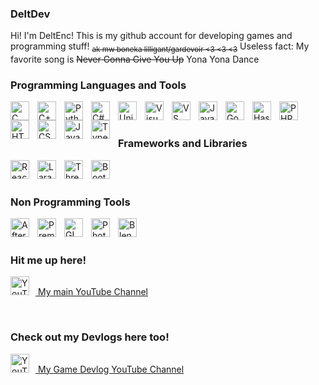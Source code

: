 ### DeltDev

<!--
**DeltDev/DeltDev** is a ✨ _special_ ✨ repository because its `README.md` (this file) appears on your GitHub profile.

Here are some ideas to get you started:
**/

-->
Hi! I'm DeltEnc! This is my github account for developing games and programming stuff! <sub>~~ak mw boneka lilligant/gardevoir <3 <3 <3~~</sub>
Useless fact: My favorite song is ~~Never Gonna Give You Up~~ Yona Yona Dance

### Programming Languages and Tools

<img align="left" alt="C" width="30px" style="padding-right:10px" src="https://cdn.jsdelivr.net/gh/devicons/devicon/icons/c/c-original.svg" />
<img align="left" alt="C++" width="30px" style="padding-right:10px" src="https://cdn.jsdelivr.net/gh/devicons/devicon/icons/cplusplus/cplusplus-original.svg" />
<img align="left" alt="Python" width="30px" style="padding-right:10px" src="https://cdn.jsdelivr.net/gh/devicons/devicon/icons/python/python-original.svg" />
<img align="left" alt="C#" width="30px" style="padding-right:10px" src="https://cdn.jsdelivr.net/gh/devicons/devicon/icons/csharp/csharp-original.svg" />
<img align="left" alt="Unity" width="30px" style="padding-right:10px" src="https://cdn.jsdelivr.net/gh/devicons/devicon/icons/unity/unity-original.svg" />
<img align="left" alt="Visual Studio" width="30px" style="padding-right:10px" src="https://cdn.jsdelivr.net/gh/devicons/devicon/icons/visualstudio/visualstudio-plain.svg" />
<img align="left" alt="VS Code" width="30px" style="padding-right:10px" src="https://cdn.jsdelivr.net/gh/devicons/devicon/icons/vscode/vscode-original.svg" />
<img align="left" alt="Java" width="30px" style="padding-right:10px" src="https://cdn.jsdelivr.net/gh/devicons/devicon/icons/java/java-original.svg" />
<img align="left" alt="Go" width="30px" style="padding-right:10px" src="https://cdn.jsdelivr.net/gh/devicons/devicon/icons/go/go-original-wordmark.svg" />
<img align="left" alt="Haskell" width="30px" style="padding-right:10px" src="https://cdn.jsdelivr.net/gh/devicons/devicon/icons/haskell/haskell-original.svg" />
<img align="left" alt="PHP" width="30px" style="padding-right:10px" src="https://cdn.jsdelivr.net/gh/devicons/devicon/icons/php/php-original.svg" />
<img align="left" alt="HTML5" width="30px" style="padding-right:10px" src="https://cdn.jsdelivr.net/gh/devicons/devicon/icons/html5/html5-original.svg" />
<img align="left" alt="CSS3" width="30px" style="padding-right:10px" src="https://cdn.jsdelivr.net/gh/devicons/devicon/icons/css3/css3-original.svg" />
<img align="left" alt="JavaScript" width="30px" style="padding-right:10px" src="https://cdn.jsdelivr.net/gh/devicons/devicon/icons/javascript/javascript-original.svg" />
<img align="left" alt="TypeScript" width="30px" style="padding-right:10px" src="https://cdn.jsdelivr.net/gh/devicons/devicon/icons/typescript/typescript-original.svg" />

<br/>
<br/>

### Frameworks and Libraries

<img align="left" alt="React" width="30px" style="padding-right:10px" src="https://cdn.jsdelivr.net/gh/devicons/devicon/icons/react/react-original.svg" />
<img align="left" alt="Laravel" width="30px" style="padding-right:10px" src="https://cdn.jsdelivr.net/gh/devicons/devicon/icons/laravel/laravel-original.svg" />
<img align="left" alt="Three.js" width="30px" style="padding-right:10px" src="https://cdn.jsdelivr.net/gh/devicons/devicon/icons/threejs/threejs-original.svg" />
<img align="left" alt="Bootstrap" width="30px" style="padding-right:10px" src="https://cdn.jsdelivr.net/gh/devicons/devicon/icons/bootstrap/bootstrap-original.svg" />

<br/>
<br/>

### Non Programming Tools

<img align="left" alt="After Effects" width="30px" style="padding-right:10px" src="https://cdn.jsdelivr.net/gh/devicons/devicon/icons/aftereffects/aftereffects-original.svg" />
<img align="left" alt="Premiere Pro" width="30px" style="padding-right:10px" src="https://cdn.jsdelivr.net/gh/devicons/devicon/icons/premierepro/premierepro-plain.svg" />     
<img align="left" alt="GIMP" width="30px" style="padding-right:10px" src="https://cdn.jsdelivr.net/gh/devicons/devicon/icons/gimp/gimp-original.svg" />
<img align="left" alt="Photoshop" width="30px" style="padding-right:10px" src="https://cdn.jsdelivr.net/gh/devicons/devicon/icons/photoshop/photoshop-plain.svg" />
<img align="left" alt="Blender" width="30px" style="padding-right:10px" src="https://cdn.jsdelivr.net/gh/devicons/devicon/icons/blender/blender-original.svg" />

<br/>
<br/>

### Hit me up here!

<p align="left">
<a href="https://www.youtube.com/channel/UCLXacNase8jguWrfo28aKzg" target="_blank" rel="noreferrer"> <img src="https://www.svgrepo.com/show/13671/youtube.svg" alt="YouTube" width="30px" style="padding-right:10px"/> 
My main YouTube Channel
</a>
</p>

<br/>

### Check out my Devlogs here too!

<p align="left">
<a href="https://www.youtube.com/channel/UClaM9jkvhYADUQ6LgvEHDqA" target="_blank" rel="noreferrer"> <img src="https://www.svgrepo.com/show/13671/youtube.svg" alt="YouTube" width="30px" style="padding-right:10px"/>
My Game Devlog YouTube Channel
</a>
</p>

